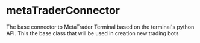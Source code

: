 # metaTraderConnector
The base connector to MetaTrader Terminal based on the terminal's python API. This the base class that will be used in creation new trading bots



